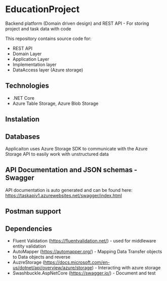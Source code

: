 # EducationProject
Backend platform (Domain driven design) and REST API - For storing project and task data with code

This repository contains source code for:

- REST API
- Domain Layer
- Application Layer
- Implementation layer
- DataAccess layer (Azure storage)

## Technologies

- .NET Core
- Azure Table Storage, Azure Blob Storage

## Instalation


## Databases
Applicaiton uses Azure Storage SDK to communicate with the Azure Storage API to easily work with unstructured data

## API Documentation and JSON schemas - Swagger

API documentation is auto generated and can be found here: https://taskapiv1.azurewebsites.net/swagger/index.html

## Postman support
## Dependencies
- Fluent Validation (https://fluentvalidation.net/) - used for middleware entity validation
- AutoMapper (https://automapper.org/) - Mapping Data Transfer objects to Data objects and reverse
- AuzreStorage (https://docs.microsoft.com/en-us/dotnet/api/overview/azure/storage) - Interacting with azure storage
- Swashbuckle.AspNetCore (https://swagger.io/) - Document and test
